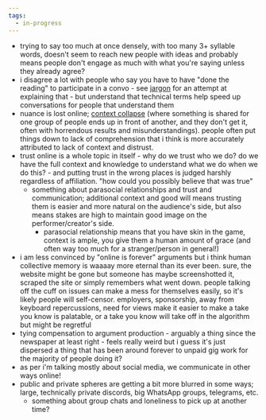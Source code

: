 ```yaml
---
tags:
  - in-progress
---
```


- trying to say too much at once densely, with too many 3+ syllable words, doesn't seem to reach new people with ideas and probably means people don't engage as much with what you're saying unless they already agree? 
- i disagree a lot with people who say you have to have "done the reading" to participate in a convo - see [jargon](https://olu.online/jargon) for an attempt at explaining that - but understand that technical terms help speed up conversations for people that understand them 
- nuance is lost online; [context collapse](https://en.wikipedia.org/wiki/Context_collapse) (where something is shared for one group of people ends up in front of another, and they don't get it, often with horrendous results and misunderstandings). people often put things down to lack of comprehension that i think is more accurately attributed to lack of context and distrust.
- trust online is a whole topic in itself - why do we trust who we do? do we have the full context and knowledge to understand what we do when we do this? - and putting trust in the wrong places is judged harshly regardless of affiliation. "how could you possibly believe that was true"
	- something about parasocial relationships and trust and communication; additional context and good will means trusting them is easier and more natural on the audience's side, but also means stakes are high to maintain good image on the performer/creator's side. 
		- parasocial relationship means that you have skin in the game, context is ample, you give them a human amount of grace (and often way too much for a stranger/person in general!)
- i am less convinced by "online is forever" arguments but i think human collective memory is waaaay more eternal than its ever been. sure, the website might be gone but someone has maybe screenshotted it, scraped the site or simply remembers what went down. people talking off the cuff on issues can make a mess for themselves easily, so it's likely people will self-censor. employers, sponsorship, away from keyboard repercussions, need for views make it easier to make a take you know is palatable, or a take you know will take off in the algorithm but might be regretful
- tying compensation to argument production - arguably a thing since the newspaper at least right - feels really weird but i guess it's just dispersed a thing that has been around forever to unpaid gig work for the majority of people doing it?
- as per i'm talking mostly about social media, we communicate in other ways online!
- public and private spheres are getting a bit more blurred in some ways; large, technically private discords, big WhatsApp groups, telegrams, etc. 
	- something about group chats and loneliness to pick up at another time?